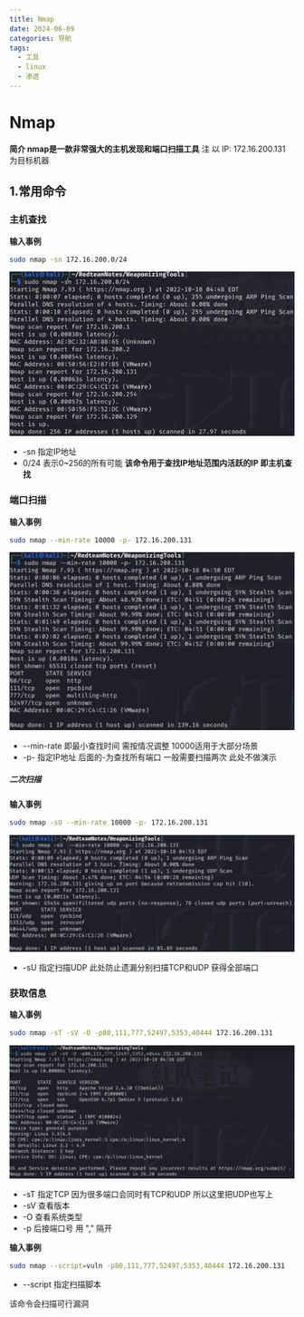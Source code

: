 ```yaml
---
title: Nmap
date: 2024-06-09
categories: 导航
tags:
  - 工具
  - linux
  - 渗透
---
```

# Nmap
**简介 nmap是一款非常强大的主机发现和端口扫描工具**
注 以 IP: 172.16.200.131 为目标机器
## 1.常用命令
### 主机查找

**输入事例**
```zsh
sudo nmap -sn 172.16.200.0/24
```
![](img/note/navigation/nmap/nmap-01.png)
* -sn 指定IP地址
* 0/24 表示0~256的所有可能
**该命令用于查找IP地址范围内活跃的IP 即主机查找**

### 端口扫描

**输入事例**
```zsh
sudo nmap --min-rate 10000 -p- 172.16.200.131
```
![](img/note/navigation/nmap/nmap-02.png)
* --min-rate 即最小查找时间 需按情况调整 10000适用于大部分场景
* -p- 指定IP地址 后面的-为查找所有端口
一般需要扫描两次 此处不做演示
##### **二次扫描**

**输入事例**
```zsh
sudo nmap -sU --min-rate 10000 -p- 172.16.200.131
```
![](img/note/navigation/nmap/nmap-03.png)
* -sU 指定扫描UDP
此处防止遗漏分别扫描TCP和UDP 获得全部端口

### 获取信息

**输入事例**
```zsh
sudo nmap -sT -sV -O -p80,111,777,52497,5353,40444 172.16.200.131
```
![](img/note/navigation/nmap/nmap-04.png)
* -sT  指定TCP 因为很多端口会同时有TCP和UDP 所以这里把UDP也写上
* -sV 查看版本
* -O  查看系统类型
* -p 后接端口号 用 "," 隔开

**输入事例**
```zsh
sudo nmap --script=vuln -p80,111,777,52497,5353,40444 172.16.200.131
```
* --script 指定扫描脚本

该命令会扫描可行漏洞
